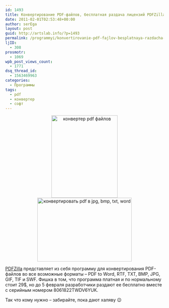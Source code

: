 ```yaml
---
id: 1493
title: Конвертирование PDF-файлов, бесплатная раздача лицензий PDFZilla
date: 2011-02-01T02:53:48+00:00
author: serEga
layout: post
guid: http://artslab.info/?p=1493
permalink: /programmyi/konvertirovanie-pdf-fajlov-besplatnaya-razdacha-licenzij-pdfzilla/
ljID:
  - 308
prosmotr:
  - 1069
wpb_post_views_count:
  - 1771
dsq_thread_id:
  - 1563469963
categories:
  - Программы
tags:
  - pdf
  - конвертер
  - софт
---
```

<center>
  <a href="http://artslab.info/wp-content/uploads/pdfzilla.jpg"><img src="http://artslab.info/wp-content/uploads/pdfzilla.jpg" alt="конвертер pdf файлов" title="pdfzilla" width="210" height="261" class="alignnone size-full wp-image-1494" /></a> <a href="http://artslab.info/wp-content/uploads/shot1.jpg"><img src="http://artslab.info/wp-content/uploads/shot1.jpg" alt="конвертировать pdf в jpg, bmp, txt, word" title="shot1" width="300" height="202" class="alignnone size-full wp-image-1495" /></a>
</center>

[PDFZilla](http://www.pdfzilla.com/giveaway.html) представляет из себя программу для конвертирования PDF-файлов во все возможные форматы &#8211; PDF to Word, RTF, TXT, BMP, JPG, GIF, TIF и SWF. Фишка в том, что программа платная и по нормальному стоит 29$, но до 5 февраля разработчики раздают ее бесплатно вместе с серийным номером 8061822TWDV6YUK.
  
Так что кому нужно &#8211; забирайте, пока дают халяву 😉

<!-- ed08ee7531b4fbefcfc3b69163fa025e -->